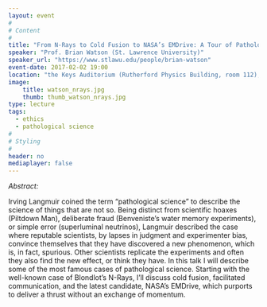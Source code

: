 ```yaml
---
layout: event
#
# Content
#
title: "From N-Rays to Cold Fusion to NASA’s EMDrive: A Tour of Pathological Science"
speaker: "Prof. Brian Watson (St. Lawrence University)"
speaker_url: "https://www.stlawu.edu/people/brian-watson"
event-date: 2017-02-02 19:00
location: "the Keys Auditorium (Rutherford Physics Building, room 112), McGill University"
image:
    title: watson_nrays.jpg
    thumb: thumb_watson_nrays.jpg
type: lecture
tags:
  - ethics
  - pathological science
#
# Styling
#
header: no
mediaplayer: false
---
```

*Abstract:*

Irving Langmuir coined the term “pathological science” to describe the science of things that are not so.  Being distinct from scientific hoaxes (Piltdown Man), deliberate fraud (Benveniste’s water memory experiments), or simple error (superluminal neutrinos), Langmuir described the case where reputable scientists, by lapses in judgment and experimenter bias, convince themselves that they have discovered a new phenomenon, which is, in fact, spurious.  Other scientists replicate the experiments and often they also find the new effect, or think they have.  In this talk I will describe some of the most famous cases of pathological science.  Starting with the well-known case of Blondlot’s N-Rays, I’ll discuss cold fusion, facilitated communication, and the latest candidate, NASA’s EMDrive, which purports to deliver a thrust without an exchange of momentum.
